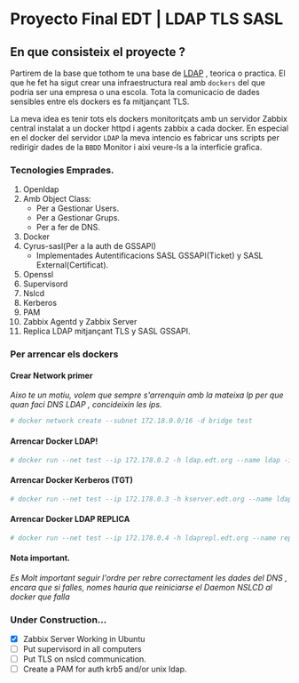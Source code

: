 # Proyecto Final EDT | LDAP TLS SASL

## En que consisteix el proyecte ?

Partirem de la base que tothom te una base de [LDAP](https://es.wikipedia.org/wiki/OpenLDAP) , teorica o practica.
El que he fet ha sigut crear una infraestructura real amb `dockers` del que podria ser una empresa o una escola.
Tota la comunicacio de dades sensibles entre els dockers es fa mitjançant TLS.

La meva idea es tenir tots els dockers monitoritçats amb un servidor Zabbix central instalat a un docker httpd i agents zabbix a cada docker. En especial en el docker del servidor `LDAP` la meva intencio es fabricar uns scripts per redirigir dades de la `BBDD`
Monitor i aixi veure-ls a la interficie grafica.

### Tecnologies Emprades.

1. Openldap
  1. Amb Object Class:
      * Per a Gestionar Users.
      * Per a Gestionar Grups.
      * Per a fer de DNS.
2. Docker
3. Cyrus-sasl(Per a la auth de GSSAPI)
    - Implementades Autentificacions SASL GSSAPI(Ticket) y SASL External(Certificat).
4. Openssl
5. Supervisord
6. Nslcd
7. Kerberos
8. PAM
9. Zabbix Agentd y Zabbix Server
10. Replica LDAP mitjançant TLS y SASL GSSAPI.

### Per arrencar els dockers
#### Crear Network primer
_Aixo te un motiu, volem que sempre s'arrenquin amb la mateixa Ip per que quan faci DNS LDAP , concideixin les ips._
 ```bash
 # docker network create --subnet 172.18.0.0/16 -d bridge test
 ```
#### Arrencar Docker LDAP! 
 ```bash
 # docker run --net test --ip 172.178.0.2 -h ldap.edt.org --name ldap -it antagme/ldap_supervisor:latest
 ```  
#### Arrencar Docker Kerberos (TGT)  
 ```bash
 # docker run --net test --ip 172.178.0.3 -h kserver.edt.org --name ldap -it antagme/kerberos:latest
 ```
#### Arrencar Docker LDAP REPLICA
 ```bash
 # docker run --net test --ip 172.178.0.4 -h ldaprepl.edt.org --name replica -it antagme/ldap_replica:latest
 ```
#### Nota important.
_Es Molt important seguir l'ordre per rebre correctament les dades del DNS , encara que si falles, nomes hauria que reiniciarse el Daemon NSLCD al docker que falla_

### Under Construction...

- [x] Zabbix Server Working in Ubuntu
- [ ] Put supervisord in all computers
- [ ] Put TLS on nslcd communication.
- [ ] Create a PAM for auth krb5 and/or unix ldap.
